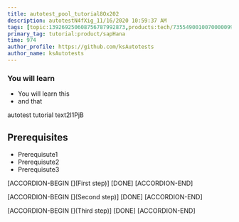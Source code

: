 ```yaml
---
title: autotest_pool_tutorial8Ox202
description: autotestN4fXig_11/16/2020 10:59:37 AM
tags: [topic:139269250608756787992873,products:tech/73554900100700000996,tutorial:experience/advanced]
primary_tag: tutorial:product/sapHana
time: 974
author_profile: https://github.com/ksAutotests
author_name: ksAutotests
---
```

### You will learn
- You will learn this
- and that

autotest tutorial text2I1PjB

## Prerequisites
- Prerequisute1
- Prerequisute2
- Prerequisute3

[ACCORDION-BEGIN [](First step)]
[DONE]
[ACCORDION-END]

[ACCORDION-BEGIN [](Second step)]
[DONE]
[ACCORDION-END]

[ACCORDION-BEGIN [](Third step)]
[DONE]
[ACCORDION-END]

